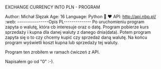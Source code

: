EXCHANGE CURRENCY INTO PLN - PROGRAM

Author: Michał Slęzak
Age: 16
Language: Python :snake: :heart:
API: http://api.nbp.pl/ :web:
----------------Opis PL--------------
Po uruchomieniu program zapyta o walutę, która cb interesuje oraz o datę. Program pobierze kurs sprzedaży i kupna dla danej waluty z danego dnia(data). Potem program zapyta się o to czy chcemy kupić czy sprzedaż daną walutę. Na końcu program wyświetli koszt kupna lub sprzedaży tej waluty.

Program ten zrobiłem w ramach ćwiczeń z API.

Napisałem go od "0" :-).